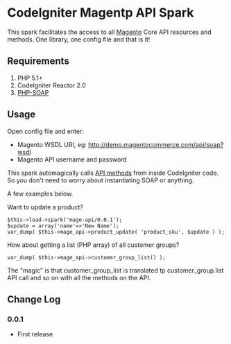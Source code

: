 # CodeIgniter Magentp API Spark

This spark facilitates the access to all [Magento](http://www.magentocommerce.com/) Core API resources and methods.
One library, one config file and that is it!

## Requirements

1. PHP 5.1+
2. CodeIgniter Reactor 2.0
3. [PHP-SOAP](http://www.php.net/soap)

## Usage

Open config file and enter:
- Magento WSDL URI, eg: http://demo.magentocommerce.com/api/soap?wsdl
- Magento API username and password

This spark automagically calls [API methods](http://www.magentocommerce.com/support/magento_core_api) from inside CodeIgniter code.
So you don't need to worry about instantiating SOAP or anything.

A few examples below.

Want to update a product?

    $this->load->spark('mage-api/0.0.1');
    $update = array('name'=>'New Name');
    var_dump( $this->mage_api->product_update( 'product_sku', $update ) );

How about getting a list (PHP array) of all customer groups?

    var_dump( $this->mage_api->customer_group_list() );

The "magic" is that customer_group_list is translated tp customer_group.list API call and so on with all the methods on the API.

## Change Log

### 0.0.1

* First release